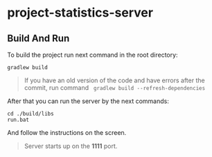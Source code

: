 # project-statistics-server

## Build And Run
To build the project run next command in the root directory:
```
gradlew build
```
> If you have an old version of the code and have errors after the commit, run command ``` gradlew build --refresh-dependencies```

After that you can run the server by the next commands:
```
cd ./build/libs
run.bat
```
And follow the instructions on the screen.


> Server starts up on the **1111** port.

